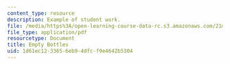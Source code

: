 ```yaml
---
content_type: resource
description: Example of student work.
file: /media/https%3A/open-learning-course-data-rc.s3.amazonaws.com/21m-342-composing-for-jazz-orchestra-fall-2008/1d61ec1233656eb94dfcf9e4642b5304_empty_bottles.pdf
file_type: application/pdf
resourcetype: Document
title: Empty Bottles
uid: 1d61ec12-3365-6eb9-4dfc-f9e4642b5304
---
```

